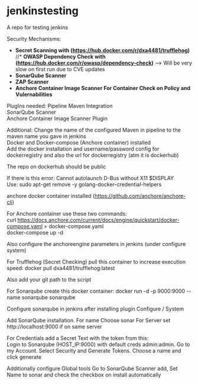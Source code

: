 # jenkinstesting
A repo for testing jenkins


Security Mechanisms:
*  **Secret Scanning with (https://hub.docker.com/r/dxa4481/trufflehog)**
//*  **OWASP Dependency Check with (https://hub.docker.com/r/owasp/dependency-check)** --> Will be very slow on first run due to CVE updates
*  **SonarQube Scanner**
*  **ZAP Scanner**
*  **Anchore Container Image Scanner For Container Check on Policy and Vulernabilities**


PlugIns needed:
Pipeline Maven Integration<br/>
SonarQube Scanner<br/>
Anchore Container Image Scanner Plugin<br/>


Additional:
Change the name of the configured Maven in pipeline to the maven name you gave in jenkins<br/>
Docker and Docker-compose (Anchore container) installed<br/>
Add the docker installation and username/password config for dockerregistry and also the url for dockerregistry (atm it is dockerhub)

The repo on dockerhub should be public

If there is this error: Cannot autolaunch D-Bus without X11 $DISPLAY<br/>
Use: sudo apt-get remove -y golang-docker-credential-helpers

anchore docker container installed (https://github.com/anchore/anchore-cli)<br/>

For Anchore container use these two commands:<br/>
curl https://docs.anchore.com/current/docs/engine/quickstart/docker-compose.yaml > docker-compose.yaml<br/>
docker-compose up -d

Also configure the anchoreengine parameters in jenkins (under configure system)


For Trufflehog (Secret Checking) pull this container to increase execution speed:
docker pull dxa4481/trufflehog:latest

Also add your git path to the script


For Sonarqube create this docker container:
docker run -d -p 9000:9000 --name sonarqube sonarqube

Configure sonarqube in jenkins after installing plugin
Configure / System

Add SonarQube installation. For name Choose sonar
For Server set http://localhost:9000 if on same server

For Credentials add a Secret Text with the token from this:<br/>
Login to Sonarqube (HOST_IP:9000) with default creds admin:admin.
Go to my Account. Select Security and Generate Tokens. Choose a name and click generate

Additionally configure Global tools
Go to SonarQube Scanner add, Set Name to sonar and check the checkbox on install automatically

